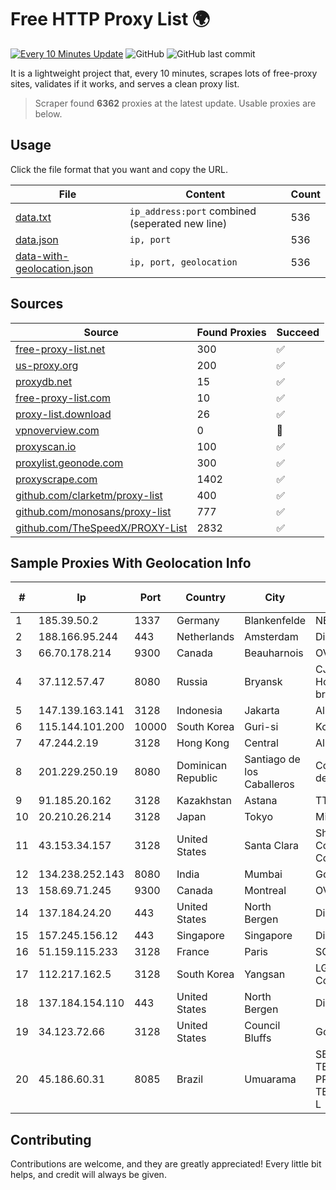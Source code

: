 
# Free HTTP Proxy List 🌍

[![Every 10 Minutes Update](https://github.com/mertguvencli/http-proxy-list/actions/workflows/main.yml/badge.svg?branch=main)](https://github.com/mertguvencli/http-proxy-list/actions/workflows/main.yml)
![GitHub](https://img.shields.io/github/license/mertguvencli/http-proxy-list)
![GitHub last commit](https://img.shields.io/github/last-commit/mertguvencli/http-proxy-list)

It is a lightweight project that, every 10 minutes, scrapes lots of free-proxy sites, validates if it works, and serves a clean proxy list.


> Scraper found **6362** proxies at the latest update. Usable proxies are below.

## Usage

Click the file format that you want and copy the URL.


|File|Content|Count|
|----|-------|-----|
|[data.txt](https://raw.githubusercontent.com/mertguvencli/http-proxy-list/main/proxy-list/data.txt)|`ip_address:port` combined (seperated new line)|536|
|[data.json](https://raw.githubusercontent.com/mertguvencli/http-proxy-list/main/proxy-list/data.json)|`ip, port`|536|
|[data-with-geolocation.json](https://raw.githubusercontent.com/mertguvencli/http-proxy-list/main/proxy-list/data-with-geolocation.json)|`ip, port, geolocation`|536|

## Sources

|Source|Found Proxies|Succeed|
|------|-------------|-------|
|[free-proxy-list.net](https://free-proxy-list.net)|300|✅|
|[us-proxy.org](https://www.us-proxy.org)|200|✅|
|[proxydb.net](http://proxydb.net)|15|✅|
|[free-proxy-list.com](https://free-proxy-list.com/?page=&port=&type%5B%5D=http&type%5B%5D=https&up_time=0&search=Search)|10|✅|
|[proxy-list.download](https://www.proxy-list.download/HTTP)|26|✅|
|[vpnoverview.com](https://vpnoverview.com/privacy/anonymous-browsing/free-proxy-servers)|0|🚫|
|[proxyscan.io](https://www.proxyscan.io)|100|✅|
|[proxylist.geonode.com](https://proxylist.geonode.com/api/proxy-list?limit=300&page=1&sort_by=lastChecked&sort_type=desc&protocols=http,https)|300|✅|
|[proxyscrape.com](https://api.proxyscrape.com/v2/?request=displayproxies&protocol=http&timeout=10000&country=all&ssl=all&anonymity=all)|1402|✅|
|[github.com/clarketm/proxy-list](https://raw.githubusercontent.com/clarketm/proxy-list/master/proxy-list-raw.txt)|400|✅|
|[github.com/monosans/proxy-list](https://raw.githubusercontent.com/monosans/proxy-list/main/proxies/http.txt)|777|✅|
|[github.com/TheSpeedX/PROXY-List](https://raw.githubusercontent.com/TheSpeedX/PROXY-List/master/http.txt)|2832|✅|


## Sample Proxies With Geolocation Info

|#|Ip|Port|Country|City|Internet Service Provider|
|-|--|----|-------|----|-------------------------|
|1|185.39.50.2|1337|Germany|Blankenfelde|NETZNUTZ|
|2|188.166.95.244|443|Netherlands|Amsterdam|DigitalOcean, LLC|
|3|66.70.178.214|9300|Canada|Beauharnois|OVH SAS|
|4|37.112.57.47|8080|Russia|Bryansk|CJSC "ER-Telecom Holding" Bryansk branch|
|5|147.139.163.141|3128|Indonesia|Jakarta|Alibaba.com LLC|
|6|115.144.101.200|10000|South Korea|Guri-si|Korea Telecom|
|7|47.244.2.19|3128|Hong Kong|Central|Alibaba.com LLC|
|8|201.229.250.19|8080|Dominican Republic|Santiago de los Caballeros|Compañía Dominicana de Teléfonos S. A.|
|9|91.185.20.162|3128|Kazakhstan|Astana|TTC Network|
|10|20.210.26.214|3128|Japan|Tokyo|Microsoft Corporation|
|11|43.153.34.157|3128|United States|Santa Clara|Shenzhen Tencent Computer Systems Company Limited|
|12|134.238.252.143|8080|India|Mumbai|Google LLC|
|13|158.69.71.245|9300|Canada|Montreal|OVH SAS|
|14|137.184.24.20|443|United States|North Bergen|DigitalOcean, LLC|
|15|157.245.156.12|443|Singapore|Singapore|DigitalOcean, LLC|
|16|51.159.115.233|3128|France|Paris|SCALEWAY|
|17|112.217.162.5|3128|South Korea|Yangsan|LG DACOM Corporation|
|18|137.184.154.110|443|United States|North Bergen|DigitalOcean, LLC|
|19|34.123.72.66|3128|United States|Council Bluffs|Google LLC|
|20|45.186.60.31|8085|Brazil|Umuarama|SEMPRENET TELECOM - PROVEDOR DE TELECOMUNICAÇÕES L|



## Contributing

Contributions are welcome, and they are greatly appreciated! Every
little bit helps, and credit will always be given.

